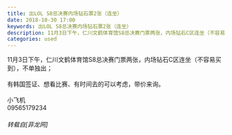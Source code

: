 ```yaml
---
title: 出LOL S8总决赛内场钻石票2张（连坐）
date: 2018-10-30 17:00
keywords: 出LOL S8总决赛内场钻石票2张（连坐）
description: 11月3日下午，仁川文鹤体育馆S8总决赛门票两张，内场钻石C区连坐（不容易买到），不单独出；有韩国签证、想看比赛、有时间去的可以考虑，带价来询。小飞机09565179234
categories: used
---
```

<td class="t_f" id="postmessage_2191773">

11月3日下午，仁川文鹤体育馆S8总决赛门票两张，内场钻石C区连坐（不容易买到），不单独出；<br/>
<br/>
有韩国签证、想看比赛、有时间去的可以考虑，带价来询。<br/>
<br/>
小飞机<br/>
09565179234</td>
###### 转载自[菲龙网]